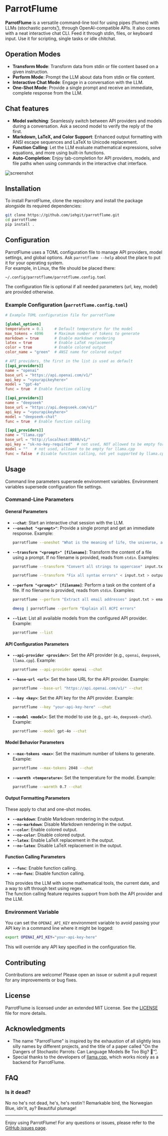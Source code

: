# ParrotFlume

**ParrotFlume** is a versatile command-line tool for using pipes (flumes) with LLMs (stochastic parrots[¹](https://dl.acm.org/doi/10.1145/3442188.3445922)), through OpenAI-compatible APIs. It also comes with a neat interactive chat CLI. Feed it through stdin, files, or keyboard input. Use it for scripting, single tasks or idle chitchat.

## Operation Modes

- **Transform Mode**: Transform data from stdin or file content based on a given instruction.
- **Perform Mode**: Prompt the LLM about data from stdin or file content.
- **Interactive Chat Mode**: Engage in a conversation with the LLM.
- **One-Shot Mode**: Provide a single prompt and receive an immediate, complete response from the LLM.

## Chat features
- **Model switching**: Seamlessly switch between API providers and models during a conversation. Ask a second model to verify the reply of the first.
- **Markdown, LaTeX, and Color Support**: Enhanced output formatting with ANSI escape sequences and LaTeX to Unicode replacement.
- **Function Calling**: Let the LLM evaluate mathematical expressions, solve equations, and more using built-in functions.
- **Auto-Completion**: Enjoy tab-completion for API providers, models, and file paths when using commands in the interactive chat interface.

![screenshot](screenshot.png)

## Installation
To install ParrotFlume, clone the repository and install the package alongside its required dependencies:

```bash
git clone https://github.com/iehgit/parrotflume.git
cd parrotflume
pip install .
```

## Configuration

ParrotFlume uses a TOML configuration file to manage API providers, model settings, and global options.
Ask `parrotflume --help` about the place to put it for your operating system.  
For example, in Linux, the file should be placed there:
```
~/.config/parrotflume/parrotflume.config.toml
```
The configuration file is optional if all needed parameters (url, key, model) are provided otherwise.

### Example Configuration (`parrotflume.config.toml`)

```toml
# Example TOML configuration file for parrotflume

[global_options]
temperature = 0.1     # Default temperature for the model
max_tokens = 4096     # Maximum number of tokens to generate
markdown = true       # Enable markdown rendering
latex = true          # Enable LaTeX replacement
color = true          # Enable colored output
color_name = "green"  # ANSI name for colored output

# API providers, the first in the list is used as default
[[api_providers]]
name = "openai"
base_url = "https://api.openai.com/v1/"
api_key = "<yourapikeyhere>"
model = "gpt-4o"
func = true  # Enable function calling

[[api_providers]]
name = "deepseek"
base_url = "https://api.deepseek.com/v1/"
api_key = "<yourapikeyhere>"
model = "deepseek-chat"
func = true  # Enable function calling

[[api_providers]]
name = "llama.cpp"
base_url = "http://localhost:8080/v1/"
api_key = "sk-no-key-required"  # not used, NOT allowed to be empty for llama.cpp
model = ""   # not used, allowed to be empty for llama.cpp
func = false  # Disable function calling, not yet supported by llama.cpp
```

## Usage

Command line parameters supersede environment variables. Environment variables supersede configuration file settings.

### Command-Line Parameters

#### General Parameters
- **`--chat`**: Start an interactive chat session with the LLM.
- **`--oneshot "<prompt>"`**: Provide a single prompt and get an immediate response. Example:
  ```bash
  parrotflume --oneshot "What is the meaning of life, the universe, and everything?"
  ```
- **`--transform "<prompt>" [filename]`**: Transform the content of a file using a prompt. If no filename is provided, reads from `stdin`. Examples:
  ```bash
  parrotflume --transform "Convert all strings to uppercase" input.txt 
  ```
  ```bash
  parrotflume --transform "Fix all syntax errors" < input.txt > output.txt
  ```
- **`--perform "<prompt>" [filename]`**: Perform a task on the content of a file. If no filename is provided, reads from `stdin`. Examples:
  ```bash
  parrotflume --perform "Extract all email addresses" input.txt > emails.txt
  ```
  ```bash
  dmesg | parrotflume --perform "Explain all ACPI errors" 
  ```
- **`--list`**: List all available models from the configured API provider. Example:
  ```bash
  parrotflume --list
  ```

#### API Configuration Parameters
- **`--api-provider <provider>`**: Set the API provider (e.g., `openai`, `deepseek`, `llama.cpp`). Example:
  ```bash
  parrotflume --api-provider openai --chat
  ```
- **`--base-url <url>`**: Set the base URL for the API provider. Example:
  ```bash
  parrotflume --base-url "https://api.openai.com/v1/" --chat
  ```
- **`--key <key>`**: Set the API key for the API provider. Example:
  ```bash
  parrotflume --key "your-api-key-here" --chat
  ```
- **`--model <model>`**: Set the model to use (e.g., `gpt-4o`, `deepseek-chat`). Example:
  ```bash
  parrotflume --model gpt-4o --chat
  ```

#### Model Behavior Parameters
- **`--max-tokens <max>`**: Set the maximum number of tokens to generate. Example:
  ```bash
  parrotflume --max-tokens 2048 --chat
  ```
- **`--warmth <temperature>`**: Set the temperature for the model. Example:
  ```bash
  parrotflume --warmth 0.7 --chat
  ```

#### Output Formatting Parameters
These apply to chat and one-shot modes.

- **`--markdown`**: Enable Markdown rendering in the output.
- **`--no-markdown`**: Disable Markdown rendering in the output.
- **`--color`**: Enable colored output.
- **`--no-color`**: Disable colored output.
- **`--latex`**: Enable LaTeX replacement in the output.
- **`--no-latex`**: Disable LaTeX replacement in the output. 

#### Function Calling Parameters

- **`--func`**: Enable function calling.
- **`--no-func`**: Disable function calling.

This provides the LLM with some mathematical tools, the current date, and a way to sift through text using regex.  
The function calling feature requires support from both the API provider and the LLM.


### Environment Variable

You can set the `OPENAI_API_KEY` environment variable to avoid passing your API key in a command line where it might be logged:

```bash
export OPENAI_API_KEY="your-api-key-here"
```

This will override any API key specified in the configuration file.

## Contributing

Contributions are welcome! Please open an issue or submit a pull request for any improvements or bug fixes.

## License

ParrotFlume is licensed under an extended MIT License. See the [LICENSE](LICENSE) file for more details.

## Acknowledgments

- The name "ParrotFlume" is inspired by the exhaustion of all slightly less silly names by different projects, and the title of a paper called "On the Dangers of Stochastic Parrots: Can Language Models Be Too Big? 🦜"[¹](https://dl.acm.org/doi/10.1145/3442188.3445922).
- Special thanks to the developers of [llama.cpp](https://github.com/ggerganov/llama.cpp), which works nicely as a backend for ParrotFlume.

## FAQ

### Is it dead?

No no he's not dead, he's, he's restin'! Remarkable bird, the Norwegian Blue, idn'it, ay? Beautiful plumage!

---

Enjoy using ParrotFlume! For any questions or issues, please refer to the [GitHub issues page](https://github.com/iehgit/parrotflume/issues).
